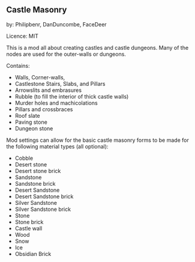 ## Castle Masonry

by: Philipbenr, DanDuncombe, FaceDeer

Licence: MIT

This is a mod all about creating castles and castle dungeons. Many of the nodes are used for the outer-walls or dungeons.

Contains:

* Walls, Corner-walls,
* Castlestone Stairs, Slabs, and Pillars
* Arrowslits and embrasures
* Rubble (to fill the interior of thick castle walls)
* Murder holes and machicolations
* Pillars and crossbraces
* Roof slate
* Paving stone
* Dungeon stone

Mod settings can allow for the basic castle masonry forms to be made for the following material types (all optional):

* Cobble
* Desert stone
* Desert stone brick
* Sandstone
* Sandstone brick
* Desert Sandstone
* Desert Sandstone brick
* Silver Sandstone
* Silver Sandstone brick
* Stone
* Stone brick
* Castle wall
* Wood
* Snow
* Ice
* Obsidian Brick
